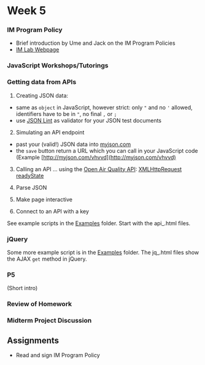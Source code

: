 # Week 5

### IM Program Policy
- Brief introduction by Ume and Jack on the IM Program Policies
- [IM Lab Webpage](https://www.nyuadim.com/lab)

### JavaScript Workshops/Tutorings

### Getting data from APIs

1. Creating JSON data:
- same as `object` in JavaScript, however strict: only `"` and no `'` allowed, identifiers have to be in `"`, no final `,` or `;`
- use [JSON Lint](https://jsonlint.com/) as validator for your JSON test documents

2. Simulating an API endpoint
- past your (valid!) JSON data into [myjson.com](http://myjson.com)
- the `save` button return a URL which you can call in your JavaScript code (Example [http://myjson.com/vhvvd](http://myjson.com/vhvvd)

3. Calling an API
... using the [Open Air Quality API](https://docs.openaq.org/):
[XMLHttpRequest readyState](https://developer.mozilla.org/en-US/docs/Web/API/XMLHttpRequest/readyState)

4. Parse JSON

7. Make page interactive

6. Connect to an API with a key

See example scripts in the [Examples](/05/Examples/) folder. Start with the api_.html files.

### jQuery
Some more example script is in the [Examples](/05/Examples/) folder. The jq_.html files show the AJAX `get` method in jQuery.

### P5
(Short intro)

### Review of Homework

### Midterm Project Discussion

## Assignments
- Read and sign IM Program Policy

